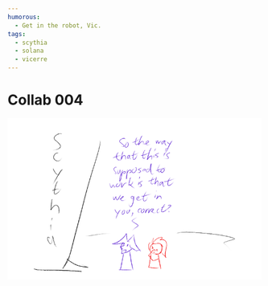 ```yaml
---
humorous:
  - Get in the robot, Vic.
tags:
  - scythia
  - solana
  - vicerre
---
```


# Collab 004

<img src="assets/2025-03-27_panel-006.png">

